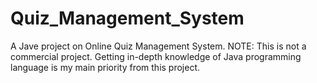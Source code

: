 # Quiz_Management_System
 A Jave project on Online Quiz Management System.
 NOTE: This is not a commercial project. Getting in-depth knowledge of Java programming language is my main priority from this project.
